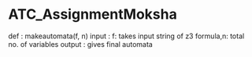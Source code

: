 # ATC_AssignmentMoksha
def : makeautomata(f, n) 
input : f: takes input string of z3 formula,n: total no. of variables
output : gives final automata


